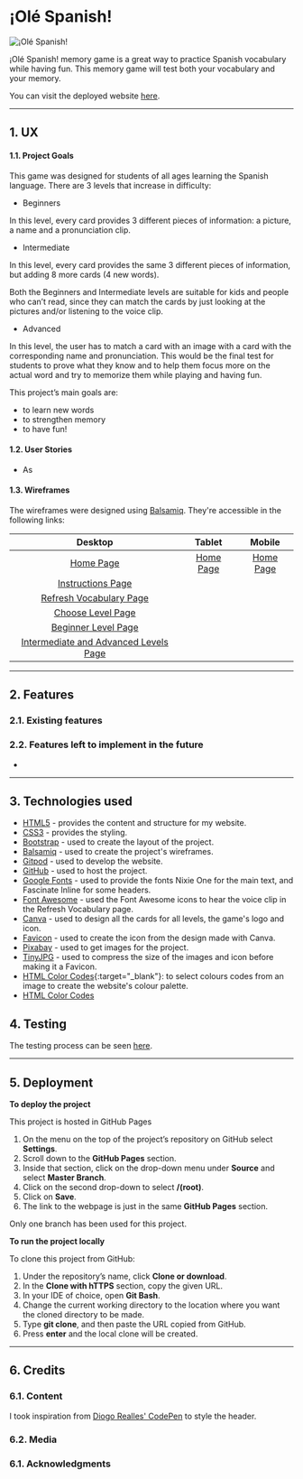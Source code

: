 # ¡Olé Spanish!

![¡Olé Spanish!](readme-files//)

¡Olé Spanish! memory game is a great way to practice Spanish vocabulary while having fun. This memory game will test both your vocabulary and your memory.

You can visit the deployed website [here](https://fernandagil.github.io/ms2-olespanish-game/).

---

## 1. UX

#### 1.1. Project Goals

This game was designed for students of all ages learning the Spanish language. There are 3 levels that increase in difficulty:
- Beginners

In this level, every card provides 3 different pieces of information: a picture, a name and a pronunciation clip. 

- Intermediate

In this level, every card provides the same 3 different pieces of information, but adding 8 more cards (4 new words).

Both the Beginners and Intermediate levels are suitable for kids and people who can’t read, since they can match the cards by just looking at the pictures and/or listening to the voice clip.

- Advanced

In this level, the user has to match a card with an image with a card with the corresponding name and pronunciation. This would be the final test for students to prove what they know and to help them focus more on the actual word and try to memorize them while playing and having fun. 

This project’s main goals are:
- to learn new words
- to strengthen memory
- to have fun!



#### 1.2. User Stories

- As 

#### 1.3. Wireframes
The wireframes were designed using [Balsamiq](https://balsamiq.com/). They're accessible in the following links:

|    Desktop   |    Tablet    |    Mobile    |
|    :----:    |     :----:   |    :----:    |
|[Home Page](readme-files/wireframes/desktop/desktop-home.jpg)|[Home Page]()|[Home Page]()|
|[Instructions Page](readme-files/wireframes/desktop/desktop-instructions.jpg)|
|[Refresh Vocabulary Page](readme-files/wireframes/desktop/desktop-vocabulary.jpg)|
|[Choose Level Page](readme-files/wireframes/desktop/desktop-levels.jpg)|
|[Beginner Level Page](readme-files/wireframes/desktop/desktop-beginner.jpg)|
|[Intermediate and Advanced Levels Page](readme-files/wireframes/desktop/desktop-intermediate-advanced.jpg)|

---

## 2. Features

### 2.1. Existing features


### 2.2. Features left to implement in the future

- 

---

## 3. Technologies used

- [HTML5](https://en.wikipedia.org/wiki/HTML5) - provides the content and structure for my website.
- [CSS3](https://en.wikipedia.org/wiki/Cascading_Style_Sheets) - provides the styling.
- [Bootstrap](https://getbootstrap.com/) - used to create the layout of the project.
- [Balsamiq](https://balsamiq.com/) - used to create the project's wireframes.
- [Gitpod](https://gitpod.io/) - used to develop the website.
- [GitHub](https://github.com/) - used to host the project.
- [Google Fonts](https://fonts.google.com/) - used to provide the fonts Nixie One for the main text, and Fascinate Inline for some headers.
- [Font Awesome](https://fontawesome.com/) - used the Font Awesome icons to hear the voice clip in the Refresh Vocabulary page.
- [Canva](https://www.canva.com/) - used to design all the cards for all levels, the game's logo and icon.
- [Favicon](https://www.favicon-generator.org//) - used to create the icon from the design made with Canva.
- [Pixabay](https://pixabay.com/) - used to get images for the project.
- [TinyJPG](https://tinyjpg.com/) - used to compress the size of the images and icon before making it a Favicon.
- [HTML Color Codes](https://html-color-codes.info/){:target="_blank"}: to select colours codes from an image to create the website's colour palette.
- <a href="https://html-color-codes.info/" target="_blank">HTML Color Codes</a>


## 4. Testing

The testing process can be seen [here](TESTING.md).

---

## 5. Deployment

**To deploy the project**

This project is hosted in GitHub Pages

1. On the menu on the top of the project’s repository on GitHub select **Settings**.
2. Scroll down to the **GitHub Pages** section.
3. Inside that section, click on the drop-down menu under **Source** and select **Master Branch**.
4. Click on the second drop-down to select **/(root)**.
5. Click on **Save**.
6. The link to the webpage is just in the same **GitHub Pages** section.

Only one branch has been used for this project.

**To run the project locally**

To clone this project from GitHub:

1. Under the repository’s name, click **Clone or download**.
2. In the **Clone with hTTPS** section, copy the given URL.
3. In your IDE of choice, open **Git Bash**.
4. Change the current working directory to the location where you want the cloned directory to be made.
5. Type **git clone**, and then paste the URL copied from GitHub.
6. Press **enter** and the local clone will be created.

---

## 6. Credits

### 6.1. Content

I took inspiration from [Diogo Realles' CodePen](https://codepen.io/SoftwaRealles/pen/dExjRW) to style the header.

### 6.2. Media

### 6.1. Acknowledgments
